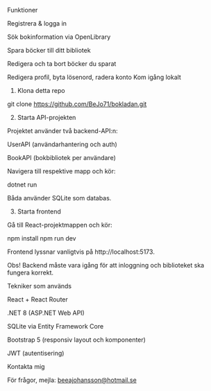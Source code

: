 

Funktioner

Registrera & logga in

Sök bokinformation via OpenLibrary

Spara böcker till ditt bibliotek

Redigera och ta bort böcker du sparat

Redigera profil, byta lösenord, radera konto
Kom igång lokalt

1. Klona detta repo

git clone https://github.com/BeJo71/bokladan.git

2. Starta API-projekten

Projektet använder två backend-API:n:

UserAPI (användarhantering och auth)

BookAPI (bokbibliotek per användare)

Navigera till respektive mapp och kör:

dotnet run

Båda använder SQLite som databas.

3. Starta frontend

Gå till React-projektmappen och kör:

npm install
npm run dev

Frontend lyssnar vanligtvis på http://localhost:5173.

Obs! Backend måste vara igång för att inloggning och biblioteket ska fungera korrekt.

Tekniker som används

React + React Router

.NET 8 (ASP.NET Web API)

SQLite via Entity Framework Core

Bootstrap 5 (responsiv layout och komponenter)

JWT (autentisering)

Kontakta mig

För frågor, mejla: beeajohansson@hotmail.se
